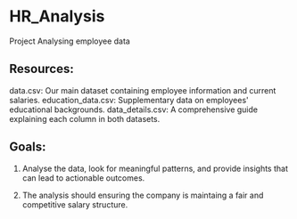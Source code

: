 # HR_Analysis
Project Analysing employee data 

## Resources:
data.csv: Our main dataset containing employee information and current salaries.
education_data.csv: Supplementary data on employees' educational backgrounds.
data_details.csv: A comprehensive guide explaining each column in both datasets.

## Goals:
1. Analyse the data, look for meaningful patterns, and provide insights that can lead to actionable outcomes. 

2. The analysis should ensuring the company is maintaing a fair and competitive salary structure.
